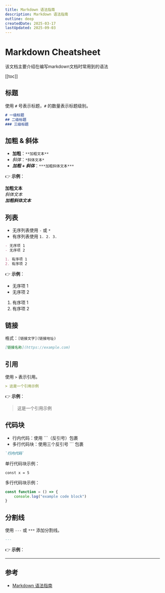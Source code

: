 ```yaml
---
title: Markdown 语法指南
description: Markdown 语法指南
outline: deep
createdDate: 2025-03-17
lastUpdated: 2025-09-03
---
```


# Markdown Cheatsheet

该文档主要介绍在编写markdown文档时常用到的语法

[[toc]]

## 标题
使用 `#` 号表示标题，`#` 的数量表示标题级别。

```markdown
# 一级标题
## 二级标题
### 三级标题
```

## 加粗 & 斜体

- **加粗**：`**加粗文本**`
- *斜体*：`*斜体文本*`
- ***加粗 + 斜体***：`***加粗斜体文本***`

👉 **示例**：

**加粗文本**  
*斜体文本*  
***加粗斜体文本***

## 列表

- 无序列表使用 `-` 或 `*`
- 有序列表使用 `1. 2. 3.`

```markdown
- 无序项 1
- 无序项 2

1. 有序项 1
2. 有序项 2
```

👉 **示例**：
- 无序项 1
- 无序项 2

1. 有序项 1
2. 有序项 2

## 链接

格式：`[链接文字](链接地址)`

```markdown
[链接名称](https://example.com)
```

## 引用
使用 `>` 表示引用。

```markdown
> 这是一个引用示例
```

👉 **示例**：
> 这是一个引用示例

## 代码块

- 行内代码：使用 `\``（反引号）包裹
- 多行代码块：使用三个反引号 ``` 包裹

```markdown
`行内代码`
```
单行代码块示例：

`const x = 5`

多行代码块示例：
```typescript
const function = () => {
    console.log("example code block")
}
```

## 分割线

使用 `---` 或 `***` 添加分割线。

```markdown
---
```
👉 **示例**：

---

## 参考

- [Markdown 语法指南](https://markdown.com.cn)
